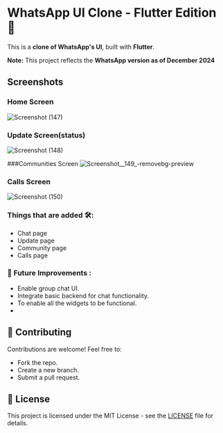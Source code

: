 # **WhatsApp UI Clone - Flutter Edition 🚀**

This is a **clone of WhatsApp's UI**, built with **Flutter**.

**Note:** This project reflects the **WhatsApp version as of December 2024**

## Screenshots
### Home Screen                                                                                       
![Screenshot (147)](https://github.com/user-attachments/assets/35cd27bf-b03b-4fbb-8096-b0340b80a711)

### Update Screen(status)
![Screenshot (148)](https://github.com/user-attachments/assets/57050a79-9bbf-44dc-ae2f-4d243e59e1bb)
        
###Communities Screen
![Screenshot__149_-removebg-preview](https://github.com/user-attachments/assets/97edcac1-e833-4c2a-9286-7567d4761659)

### Calls Screen
![Screenshot (150)](https://github.com/user-attachments/assets/339353fc-992a-41f4-a4f8-9e8052e87a38)


### Things that are added 🛠️:
 - Chat page
 - Update page
 - Community page
 - Calls page

### 🚀 Future Improvements :
 - Enable group chat UI.
 - Integrate basic backend for chat functionality.
 - To enable all the widgets to be functional.
 - 
## 🤝 Contributing
Contributions are welcome! Feel free to:
- Fork the repo.
- Create a new branch.
- Submit a pull request.

## 📝 License
This project is licensed under the MIT License - see the [LICENSE](https://github.com/vigneshwari311/whatsapp_clone_flutter/blob/main/LICENSE) file for details.
